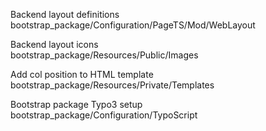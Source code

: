 Backend layout definitions  
bootstrap_package/Configuration/PageTS/Mod/WebLayout  
  
Backend layout icons  
bootstrap_package/Resources/Public/Images  
  
Add col position to HTML template  
bootstrap_package/Resources/Private/Templates  
  
Bootstrap package Typo3 setup  
bootstrap_package/Configuration/TypoScript  
